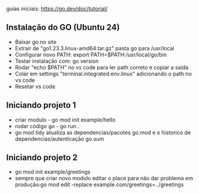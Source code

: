 guias iniciais: https://go.dev/doc/tutorial/

## Instalação do GO (Ubuntu 24)

- Baixar go no site
- Extrair de "go1.23.3.linux-amd64.tar.gz" pasta go para /usr/local
- Configurar novo PATH: export PATH=$PATH:/usr/local/go/bin
- Testar instalação com: go version
- Rodar "echo $PATH" no vs code para ler path correto e copiar a saída
- Colar em settings "terminal.integrated.env.linux" adicionando o path no vs code
- Resetar vs code

## Iniciando projeto 1

- criar modulo - go mod init example/hello
- rodar código go - go run .
- go mod tidy atualiza as dependencias/pacotes go.mod e o historico de dependencias/autenticação go.sum

## Iniciando projeto 2

- go mod init example/greetings
- sempre que criar novo modulo editar o place para não dar problema em produção:go mod edit -replace example.com/greetings=../greetings
